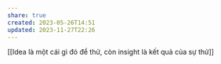 ```yaml
---
share: true
created: 2023-05-26T14:51
updated: 2023-11-27T22:26
---
```

[[Idea là một cái gì đó để thử, còn insight là kết quả của sự thử]] 